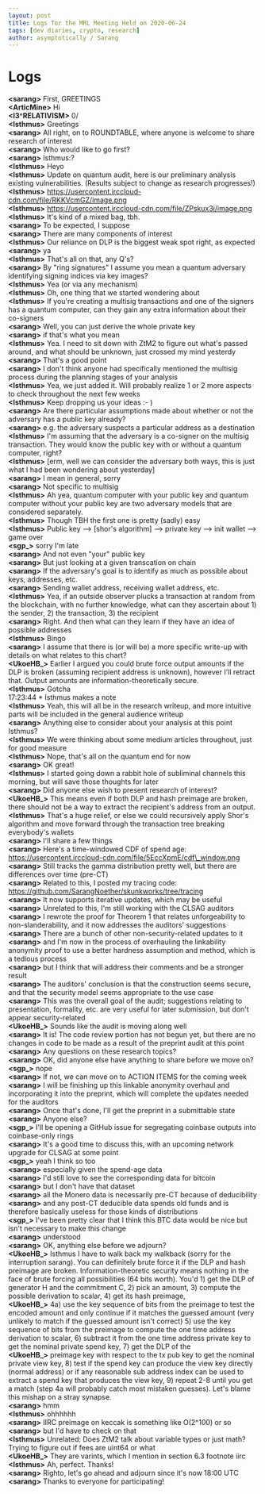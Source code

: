 ```yaml
---
layout: post
title: Logs for the MRL Meeting Held on 2020-06-24
tags: [dev diaries, crypto, research]
author: asymptotically / Sarang
---
```


# Logs

**\<sarang\>** First, GREETINGS  
**\<ArticMine\>** Hi  
**\<I3^RELATIVISM\>** 0/  
**\<Isthmus\>** Greetings  
**\<sarang\>** All right, on to ROUNDTABLE, where anyone is welcome to share research of interest  
**\<sarang\>** Who would like to go first?  
**\<sarang\>** Isthmus:?  
**\<Isthmus\>** Heyo  
**\<Isthmus\>** Update on quantum audit, here is our preliminary analysis existing vulnerabilities. (Results subject to change as research progresses!)  
**\<Isthmus\>** https://usercontent.irccloud-cdn.com/file/RKKVcmGZ/image.png  
**\<Isthmus\>** https://usercontent.irccloud-cdn.com/file/ZPskux3i/image.png  
**\<Isthmus\>** It's kind of a mixed bag, tbh.  
**\<sarang\>** To be expected, I suppose  
**\<sarang\>** There are many components of interest  
**\<Isthmus\>** Our reliance on DLP is the biggest weak spot right, as expected  
**\<sarang\>** ya  
**\<Isthmus\>** That's all on that, any Q's?  
**\<sarang\>** By "ring signatures" I assume you mean a quantum adversary identifying signing indices via key images?  
**\<Isthmus\>** Yea (or via any mechanism)  
**\<Isthmus\>** Oh, one thing that we started wondering about  
**\<Isthmus\>** If you're creating a multisig transactions and one of the signers has a quantum computer, can they gain any extra information about their co-signers  
**\<sarang\>** Well, you can just derive the whole private key  
**\<sarang\>** if that's what you mean  
**\<Isthmus\>** Yea. I need to sit down with ZtM2 to figure out what's passed around, and what should be unknown, just crossed my mind yesterdy  
**\<sarang\>** That's a good point  
**\<sarang\>** I don't think anyone had specifically mentioned the multisig process during the planning stages of your analysis  
**\<Isthmus\>** Yea, we just added it. Will probably realize 1 or 2 more aspects to check throughout the next few weeks  
**\<Isthmus\>** Keep dropping us your ideas :- )  
**\<sarang\>** Are there particular assumptions made about whether or not the adversary has a public key already?  
**\<sarang\>** e.g. the adversary suspects a particular address as a destination  
**\<Isthmus\>** I'm assuming that the adversary is a co-signer on the multisig transaction. They would know the public key with or without a quantum computer, right?  
**\<Isthmus\>** [erm, well we can consider the adversary both ways, this is just what I had been wondering about yesterday]  
**\<sarang\>** I mean in general, sorry  
**\<sarang\>** Not specific to multisig  
**\<Isthmus\>** Ah yea, quantum computer with your public key and quantum computer without your public key are two adversary models that are considered separately.  
**\<Isthmus\>** Though TBH the first one is pretty (sadly) easy  
**\<Isthmus\>** Public key --\> [shor's algorithm] --\> private key --\> init wallet --\> game over  
**\<sgp\_\>** sorry I'm late  
**\<sarang\>** And not even "your" public key  
**\<sarang\>** But just looking at a given transcation on chain  
**\<sarang\>** If the adversary's goal is to identify as much as possible about keys, addresses, etc.  
**\<sarang\>** Sending wallet address, receiving wallet address, etc.  
**\<Isthmus\>** Yea, if an outside observer plucks a transaction at random from the blockchain, with no further knowledge, what can they ascertain about 1) the sender, 2) the transaction, 3) the recipient  
**\<sarang\>** Right. And then what can they learn if they have an idea of possible addresses  
**\<Isthmus\>** Bingo  
**\<sarang\>** I assume that there is (or will be) a more specific write-up with details on what relates to this chart?  
**\<UkoeHB\_\>** Earlier I argued you could brute force output amounts if the DLP is broken (assuming recipient address is unknown), however I'll retract that. Output amounts are information-theoretically secure.  
**\<Isthmus\>** Gotcha  
17:23:44 \* Isthmus makes a note  
**\<Isthmus\>** Yeah, this will all be in the research writeup, and more intuitive parts will be included in the general audience writeup  
**\<sarang\>** Anything else to consider about your analysis at this point Isthmus?  
**\<Isthmus\>** We were thinking about some medium articles throughout, just for good measure  
**\<Isthmus\>** Nope, that's all on the quantum end for now  
**\<sarang\>** OK great!  
**\<Isthmus\>** I started going down a rabbit hole of subliminal channels this morning, but will save those thoughts for later  
**\<sarang\>** Did anyone else wish to present research of interest?  
**\<UkoeHB\_\>** This means even if both DLP and hash preimage are broken, there should not be a way to extract the recipient's address from an output.  
**\<Isthmus\>** That's a huge relief, or else we could recursively apply Shor's algorithm and move forward through the transaction tree breaking everybody's wallets  
**\<sarang\>** I'll share a few things  
**\<sarang\>** Here's a time-windowed CDF of spend age: https://usercontent.irccloud-cdn.com/file/5EccXpmE/cdf\_window.png  
**\<sarang\>** Still tracks the gamma distribution pretty well, but there are differences over time (pre-CT)  
**\<sarang\>** Related to this, I posted my tracing code: https://github.com/SarangNoether/skunkworks/tree/tracing  
**\<sarang\>** It now supports iterative updates, which may be useful  
**\<sarang\>** Unrelated to this, I'm still working with the CLSAG auditors  
**\<sarang\>** I rewrote the proof for Theorem 1 that relates unforgeability to non-slanderability, and it now addresses the auditors' suggestions  
**\<sarang\>** There are a bunch of other non-security-related updates to it  
**\<sarang\>** and I'm now in the process of overhauling the linkability anonymity proof to use a better hardness assumption and method, which is a tedious process  
**\<sarang\>** but I think that will address their comments and be a stronger result  
**\<sarang\>** The auditors' conclusion is that the construction seems secure, and that the security model seems appropriate to the use case  
**\<sarang\>** This was the overall goal of the audit; suggestions relating to presentation, formality, etc. are very useful for later submission, but don't appear security-related  
**\<UkoeHB\_\>** Sounds like the audit is moving along well  
**\<sarang\>** It is! The code review portion has not begun yet, but there are no changes in code to be made as a result of the preprint audit at this point  
**\<sarang\>** Any questions on these research topics?  
**\<sarang\>** OK, did anyone else have anything to share before we move on?  
**\<sgp\_\>** nope  
**\<sarang\>** If not, we can move on to ACTION ITEMS for the coming week  
**\<sarang\>** I will be finishing up this linkable anonymity overhaul and incorporating it into the preprint, which will complete the updates needed for the auditors  
**\<sarang\>** Once that's done, I'll get the preprint in a submittable state  
**\<sarang\>** Anyone else?  
**\<sgp\_\>** I'll be opening a GitHub issue for segregating coinbase outputs into coinbase-only rings  
**\<sarang\>** It's a good time to discuss this, with an upcoming network upgrade for CLSAG at some point  
**\<sgp\_\>** yeah I think so too  
**\<sarang\>** especially given the spend-age data  
**\<sarang\>** I'd still love to see the corresponding data for bitcoin  
**\<sarang\>** but I don't have that dataset  
**\<sarang\>** all the Monero data is necessarily pre-CT because of deducibility  
**\<sarang\>** and any post-CT deducible data spends old funds and is therefore basically useless for those kinds of distributions  
**\<sgp\_\>** I've been pretty clear that I think this BTC data would be nice but isn't necessary to make this change  
**\<sarang\>** understood  
**\<sarang\>** OK, anything else before we adjourn?  
**\<UkoeHB\_\>** Isthmus I have to walk back my walkback (sorry for the interruption sarang). You can definitely brute force it if the DLP and hash preimage are broken. Information-theoretic security means nothing in the face of brute forcing all possibilities (64 bits worth). You'd 1) get the DLP of generator H and the commitment C, 2) pick an amount, 3) compute the possible derivation to scalar, 4) get its hash preimage,  
**\<UkoeHB\_\>** 4a) use the key sequence of bits from the preimage to test the encoded amount and only continue if it matches the guessed amount (very unlikely to match if the guessed amount isn't correct) 5) use the key sequence of bits from the preimage to compute the one time address derivation to scalar, 6) subtract it from the one time address private key to get the nominal private spend key, 7) get the DLP of the  
**\<UkoeHB\_\>** preimage key with respect to the tx pub key to get the nominal private view key, 8) test if the spend key can produce the view key directly (normal address) or if any reasonable sub address index can be used to extract a spend key that produces the view key,  9) repeat 2-8 until you get a match (step 4a will probably catch most mistaken guesses). Let's blame this  mishap on a stray synapse.  
**\<sarang\>** hmm  
**\<Isthmus\>** ohhhhhh  
**\<sarang\>** IIRC preimage on keccak is something like O(2^100) or so  
**\<sarang\>** but I'd have to check on that  
**\<Isthmus\>** Unrelated: Does ZtM2 talk about variable types or just math? Trying to figure out if fees are uint64 or what  
**\<UkoeHB\_\>** They are varints, which I mention in section 6.3 footnote iirc  
**\<Isthmus\>** Ah, perfect. Thanks!  
**\<sarang\>** Righto, let's go ahead and adjourn since it's now 18:00 UTC  
**\<sarang\>** Thanks to everyone for participating!  
